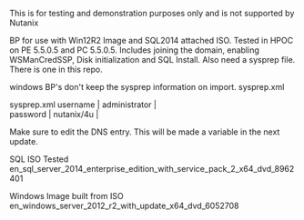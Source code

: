This is for testing and demonstration purposes only and is not supported by Nutanix

BP for use with Win12R2 Image and SQL2014 attached ISO. Tested in HPOC on PE 5.5.0.5 and PC 5.5.0.5. Includes joining the domain, enabling WSManCredSSP, Disk initialization and SQL Install. Also need a sysprep file. There is one in this repo.

windows BP's don't keep the sysprep information on import.
sysprep.xml

sysprep.xml
username |  administrator  |  
password  |  nutanix/4u |  



Make sure to edit the DNS entry. This will be made a variable in the next update.

SQL ISO Tested
en_sql_server_2014_enterprise_edition_with_service_pack_2_x64_dvd_8962401


Windows Image built from ISO
en_windows_server_2012_r2_with_update_x64_dvd_6052708
